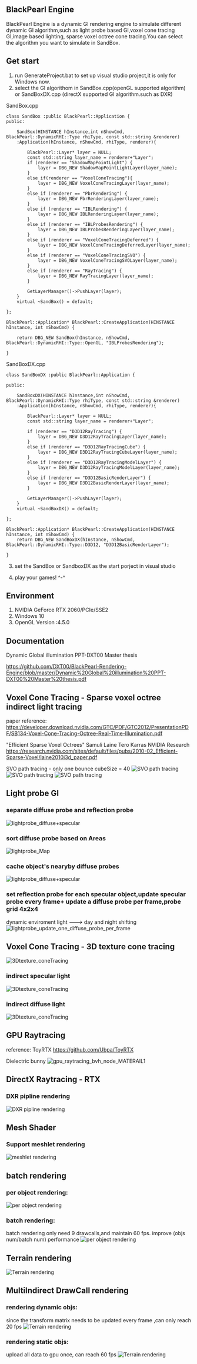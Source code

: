 ## BlackPearl  Engine
BlackPearl  Engine is a dynamic GI rendering engine to simulate different dynamic GI algorithm,such as light probe based GI,voxel cone tracing GI,image based lighting, sparse voxel octree cone tracing.You can select the algorithm you want to simulate in SandBox.

## Get start

1) run GenerateProject.bat to set up visual studio project,it is only for Windows now.
2) select the GI algorithom in SandBox.cpp(openGL supported algorithm) or SandBoxDX.cpp (directX supported GI algorithm.such as DXR)


SandBox.cpp
```
class SandBox :public BlackPearl::Application {
public:

	SandBox(HINSTANCE hInstance,int nShowCmd, BlackPearl::DynamicRHI::Type rhiType, const std::string &renderer)
	:Application(hInstance, nShowCmd, rhiType, renderer){
		
		BlackPearl::Layer* layer = NULL;
		const std::string layer_name = renderer+"Layer";
		if (renderer == "ShadowMapPointLight") {
			layer = DBG_NEW ShadowMapPointLightLayer(layer_name);
		}
		else if(renderer == "VoxelConeTracing"){
			layer = DBG_NEW VoxelConeTracingLayer(layer_name);
		}
		else if (renderer == "PbrRendering") {
			layer = DBG_NEW PbrRenderingLayer(layer_name);
		}
		else if (renderer == "IBLRendering") {
			layer = DBG_NEW IBLRenderingLayer(layer_name);
		}
		else if (renderer == "IBLProbesRendering") {
			layer = DBG_NEW IBLProbesRenderingLayer(layer_name);
		}
		else if (renderer == "VoxelConeTracingDeferred") {
			layer = DBG_NEW VoxelConeTracingDeferredLayer(layer_name);
		}
		else if (renderer == "VoxelConeTracingSVO") {
			layer = DBG_NEW VoxelConeTracingSVOLayer(layer_name);
		}
		else if (renderer == "RayTracing") {
			layer = DBG_NEW RayTracingLayer(layer_name);
		}

		GetLayerManager()->PushLayer(layer);
	}
	virtual ~SandBox() = default;

};

BlackPearl::Application* BlackPearl::CreateApplication(HINSTANCE hInstance, int nShowCmd) {

	return DBG_NEW SandBox(hInstance, nShowCmd, BlackPearl::DynamicRHI::Type::OpenGL, "IBLProbesRendering");

}
```

SandBoxDX.cpp

```
class SandBoxDX :public BlackPearl::Application {

public:

	SandBoxDX(HINSTANCE hInstance,int nShowCmd, BlackPearl::DynamicRHI::Type rhiType, const std::string &renderer)
	:Application(hInstance, nShowCmd, rhiType, renderer){
		
		BlackPearl::Layer* layer = NULL;
		const std::string layer_name = renderer+"Layer";

		if (renderer == "D3D12RayTracing") {
			layer = DBG_NEW D3D12RayTracingLayer(layer_name);
		}
		else if (renderer == "D3D12RayTracingCube") {
			layer = DBG_NEW D3D12RayTracingCubeLayer(layer_name);
		}
		else if (renderer == "D3D12RayTracingModelLayer") {
			layer = DBG_NEW D3D12RayTracingModelLayer(layer_name);
		}
		else if (renderer == "D3D12BasicRenderLayer") {
			layer = DBG_NEW D3D12BasicRenderLayer(layer_name);
		}

		GetLayerManager()->PushLayer(layer);
	}
	virtual ~SandBoxDX() = default;

};

BlackPearl::Application* BlackPearl::CreateApplication(HINSTANCE hInstance, int nShowCmd) {
	return DBG_NEW SandBoxDX(hInstance, nShowCmd, BlackPearl::DynamicRHI::Type::D3D12, "D3D12BasicRenderLayer");

}

```
3) set the SandBox or SandboxDX as the start porject in visual studio

4) play your games! ^-^


## Environment  
1) NVIDIA GeForce RTX 2060/PCIe/SSE2  
2) Windows 10  
3) OpenGL Version :4.5.0  



## Documentation
Dynamic Global illumination PPT-DXT00 Master thesis

https://github.com/DXT00/BlackPearl-Rendering-Engine/blob/master/Dynamic%20Global%20illumination%20PPT-DXT00%20Master%20thesis.pdf


## Voxel Cone Tracing - Sparse voxel octree indirect light tracing

paper reference:
https://developer.download.nvidia.com/GTC/PDF/GTC2012/PresentationPDF/SB134-Voxel-Cone-Tracing-Octree-Real-Time-Illumination.pdf

"Efficient Sparse Voxel Octrees"
Samuli Laine Tero Karras
NVIDIA Research
https://research.nvidia.com/sites/default/files/pubs/2010-02_Efficient-Sparse-Voxel/laine2010i3d_paper.pdf


SVO path tracing - only one bounce cubeSize = 40
![SVO path tracing](/results/svo_pathTracing2.png)
![SVO path tracing](/results/svo_pathTracing3.png)
![SVO path tracing](/results/svo_pathTracing4.png)

## Light probe GI 
### separate diffuse probe and reflection probe
![lightprobe_diffuse+specular](/results/lightprobe_diffuse+specular.png)

### sort diffuse probe based on Areas
![lightprobe_Map](/results/lightprobe_Map.png)

### cache object's nearyby diffuse probes
![lightprobe_diffuse+specular](/results/lightprobe_diffuse+specular.png)


### set reflection probe for each specular object,update specular probe every frame+ update a diffuse probe per frame,probe grid 4x2x4 

dynamic enviroment light ---> day and night shifting
![lightprobe_update_one_diffuse_probe_per_frame](/results/lightprobe_update_one_diffuse_probe_per_frame.png)

##  Voxel Cone Tracing - 3D texture cone tracing
![3Dtexture_coneTracing](/results/3Dtexture_coneTracing1.png)

### indirect specular light
![3Dtexture_coneTracing](/results/3Dtexture_coneTracing2.png)

### indirect diffuse light
![3Dtexture_coneTracing](/results/3Dtexture_coneTracing3.png)

## GPU Raytracing

reference: ToyRTX
https://github.com/Ubpa/ToyRTX


Dielectric bunny
![gpu_raytracing_bvh_node_MATERAIL1](/results/gpu_raytracing_bvh_node_MATERAIL1.png)

## DirectX Raytracing - RTX
### DXR pipline rendering
![DXR pipline rendering](/results/DXR.png)

## Mesh Shader
### Support meshlet rendering
![meshlet rendering](/results/meshShader.png)

## batch rendering
### per object rendering:
![per object rendering](/results/non-batchRendering.png)
### batch rendering:
batch rendering only need 9 drawcalls,and maintain 60 fps. improve (objs num/batch num) performance
![per object rendering](/results/batchRendering.png)
## Terrain rendering
![Terrain rendering](/results/TerrianTess.png)

## MultiIndirect DrawCall rendering
### rendering dynamic objs:  
since the transform matrix needs to be updated every frame ,can only reach 20 fps
![Terrain rendering](/results/muti_indirect_drawcall.png)

### rendering static objs:  
upload all data to gpu once, can reach 60 fps
![Terrain rendering](/results/muti_indirect_drawcall_without_matrixUpdate.png)
